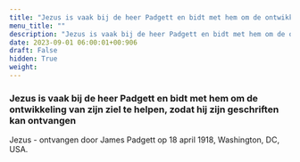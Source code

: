 ```yaml
---
title: "Jezus is vaak bij de heer Padgett en bidt met hem om de ontwikkeling van zijn ziel te helpen, zodat hij zijn geschriften kan ontvangen"
menu_title: ""
description: "Jezus is vaak bij de heer Padgett en bidt met hem om de ontwikkeling van zijn ziel te helpen, zodat hij zijn geschriften kan ontvangen"
date: 2023-09-01 06:00:01+00:906
draft: False
hidden: True
weight:
---
```

### Jezus is vaak bij de heer Padgett en bidt met hem om de ontwikkeling van zijn ziel te helpen, zodat hij zijn geschriften kan ontvangen

Jezus - ontvangen door James Padgett op 18 april 1918, Washington, DC, USA.

